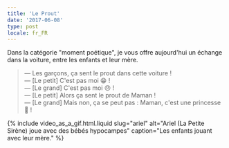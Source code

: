 ```yaml
---
title: 'Le Prout'
date: '2017-06-08'
type: post
locale: fr_FR
---
```


Dans la catégorie "moment poétique", je vous offre aujourd'hui un échange dans la voiture, entre les enfants et leur mère.

<!-- more -->

> — Les garçons, ça sent le prout dans cette voiture !  
> — [Le petit] C'est pas moi 😁 !  
> — [Le grand] C'est pas moi 😠 !  
> — [Le petit] Alors ça sent le prout de Maman !  
> — [Le grand] Mais non, ça se peut pas : Maman, c'est une princesse 👸 !

{% include video_as_a_gif.html.liquid
    slug="ariel"
    alt="Ariel (La Petite Sirène) joue avec des bébés hypocampes"
    caption="Les enfants jouant avec leur mère."
%}
